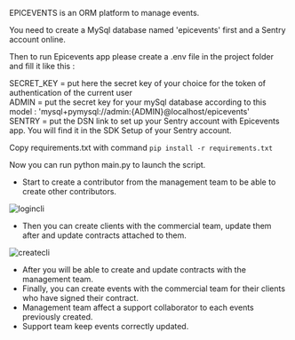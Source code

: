 EPICEVENTS is an ORM platform to manage events. 

You need to create a MySql database named 'epicevents' first and a Sentry account online.  

Then to run Epicevents app please create a .env file in the project folder and fill it like this :  

SECRET_KEY = put here the secret key of your choice for the token of authentication of the current user  
ADMIN = put the secret key for your mySql database according to this model : 'mysql+pymysql://admin:{ADMIN}@localhost/epicevents'  
SENTRY = put the DSN link to set up your Sentry account with Epicevents app. You will find it in the SDK Setup of your Sentry account.  

Copy requirements.txt with command ``pip install -r requirements.txt``  

Now you can run python main.py to launch the script.  

- Start to create a contributor from the management team to be able to create other contributors.  

![logincli](https://github.com/user-attachments/assets/0c148f67-9814-4d2d-b6a1-805df865d5a7)  
  
- Then you can create clients with the commercial team, update them after and update contracts attached to them.

![createcli](https://github.com/user-attachments/assets/0035154e-afc4-4625-ac05-2e74f56473e7)  
  
- After you will be able to create and update contracts with the management team.
- Finally, you can create events with the commercial team for their clients who have signed their contract.
- Management team affect a support collaborator to each events previously created.
- Support team keep events correctly updated.

